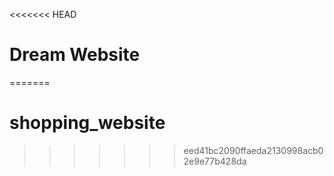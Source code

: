 <<<<<<< HEAD
# Dream Website 
=======
# shopping_website
>>>>>>> eed41bc2090ffaeda2130998acb02e9e77b428da
